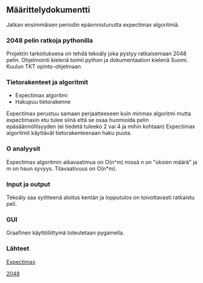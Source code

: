 ## Määrittelydokumentti

Jatkan ensimmäisen periodin epäonnistunutta expectimax algoritmiä.

### 2048 pelin ratkoja pythonilla

Projektin tarkoituksena on tehdä tekoäly joka pystyy ratkaisemaan 2048 pelin. Ohjelmointi kielenä toimii python ja dokumentaation kielenä Suomi. Kuulun TKT opinto-ohjelmaan

### Tietorakenteet ja algoritmit

- Expectimax algoritmi
- Hakupuu tietorakenne

Expectimax perustuu samaan perjaatteeseen kuin minmax algoritmi mutta expectimaxin etu tulee siinä että se osaa huomioida pelin epäsäännöllisyyden (ei tiedetä tuleeko 2 vai 4 ja mihin kohtaan)
Expectimax algoritmit käyttävät tietorakenteenaan haku puuta.

### O analyysit

Expectimax algoritmin aikavaatimus on O(n^m) missä n on "oksien määrä" ja m on haun syvyys. Tilavaativuus on O(n*m). 

### Input ja output

Tekoäly saa syötteenä aloitus kentän ja lopputulos on toivottavasti ratkaistu peli.

### GUI

Graafinen käyttöliittymä toteutetaan pygamella.

### Lähteet

[Expectimax](https://www.geeksforgeeks.org/expectimax-algorithm-in-game-theory/)

[2048](https://2048game.com/)

